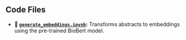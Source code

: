 ## Code Files

- **📄 [`generate_embeddings.ipynb`](generate_embeddings.ipynb):** Transforms abstracts to embeddings using the pre-trained BioBert model.

